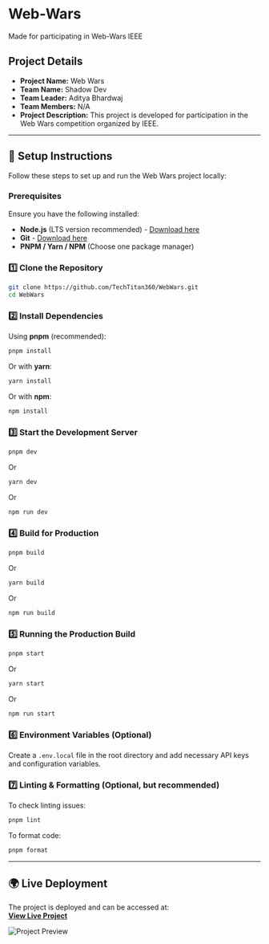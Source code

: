 # Web-Wars
Made for participating in Web-Wars IEEE

## Project Details

- **Project Name:** Web Wars  
- **Team Name:** Shadow Dev  
- **Team Leader:** Aditya Bhardwaj 
- **Team Members:** N/A  
- **Project Description:** This project is developed for participation in the Web Wars competition organized by IEEE.

---

## 🚀 Setup Instructions  

Follow these steps to set up and run the Web Wars project locally:  

### **Prerequisites**  
Ensure you have the following installed:  
- **Node.js** (LTS version recommended) - [Download here](https://nodejs.org/)  
- **Git** - [Download here](https://git-scm.com/)  
- **PNPM / Yarn / NPM** (Choose one package manager)  

### **1️⃣ Clone the Repository**  
```sh
git clone https://github.com/TechTitan360/WebWars.git
cd WebWars
```

### **2️⃣ Install Dependencies**  
Using **pnpm** (recommended):  
```sh
pnpm install
```
Or with **yarn**:  
```sh
yarn install
```
Or with **npm**:  
```sh
npm install
```

### **3️⃣ Start the Development Server**  
```sh
pnpm dev
```
Or  
```sh
yarn dev
```
Or  
```sh
npm run dev
```

### **4️⃣ Build for Production**  
```sh
pnpm build
```
Or  
```sh
yarn build
```
Or  
```sh
npm run build
```

### **5️⃣ Running the Production Build**  
```sh
pnpm start
```
Or  
```sh
yarn start
```
Or  
```sh
npm run start
```

### **6️⃣ Environment Variables (Optional)**  
Create a `.env.local` file in the root directory and add necessary API keys and configuration variables.  

### **7️⃣ Linting & Formatting (Optional, but recommended)**  
To check linting issues:  
```sh
pnpm lint
```
To format code:  
```sh
pnpm format
```

---

## 🌍 Live Deployment  

The project is deployed and can be accessed at:  
**[View Live Project](https://web-wars25-shadow-dev.vercel.app/)**  

![Project Preview](https://github.com/user-attachments/assets/328627f9-d918-4230-beda-4606a53ef6c9)



























































































































































































<br><br><br><br><br><br><br><br><br><br>
<br><br><br><br><br><br><br><br><br><br>
<br><br><br><br><br><br><br><br><br><br>
<br><br><br><br><br><br><br><br><br><br>
<br><br><br><br><br><br><br><br><br><br>
<br><br><br><br><br><br><br><br><br><br>
<br><br><br><br><br><br><br><br><br><br>
<br><br><br><br><br><br><br><br><br><br>
<br><br><br><br><br><br><br><br><br><br>
<br><br><br><br><br><br><br><br><br><br>
<br><br><br><br><br><br><br><br><br><br>
<br><br><br><br><br><br><br><br><br><br>
<br><br><br><br><br><br><br><br><br><br>
<br><br><br><br><br><br><br><br><br><br>
<br><br><br><br><br><br><br><br><br><br>
<br><br><br><br><br><br><br><br><br><br>
<br><br><br><br><br><br><br><br><br><br>
<br><br><br><br><br><br><br><br><br><br>
<br><br><br><br><br><br><br><br><br><br>
<br><br><br><br><br><br><br><br><br><br>

!!! Do Not Try to fork This Repo Or use it as you wish cuz I made this!!!
